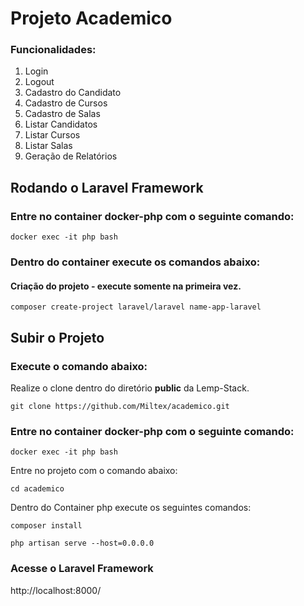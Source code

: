 # Projeto Academico

### Funcionalidades:

1. Login
2. Logout
3. Cadastro do Candidato
4. Cadastro de Cursos
5. Cadastro de Salas
6. Listar Candidatos
7. Listar Cursos
8. Listar Salas
9. Geração de Relatórios

## Rodando o Laravel Framework

### Entre no container docker-php com o seguinte comando:

```
docker exec -it php bash
```

### Dentro do container execute os comandos abaixo:

#### Criação do projeto - execute somente na primeira vez.

```
composer create-project laravel/laravel name-app-laravel
```

## Subir o Projeto

### Execute o comando abaixo:

Realize o clone dentro do diretório **public** da Lemp-Stack.

```
git clone https://github.com/Miltex/academico.git
```

### Entre no container docker-php com o seguinte comando:

```
docker exec -it php bash
```

Entre no projeto com o comando abaixo:

```
cd academico
```

Dentro do Container php execute os seguintes comandos:

```
composer install
```


```
php artisan serve --host=0.0.0.0
```


### Acesse o Laravel Framework

http://localhost:8000/